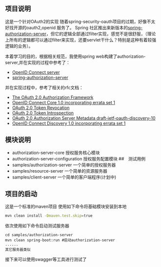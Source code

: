 ## 项目说明
这是一个针对OAuth2的实现
随着spring-security-oauth项目的过期，好像不太好找开源的oauth2,openid 服务了。
Spring 社区推出来新版本的[spring-authorization-server](https://github.com/spring-projects-experimental/spring-authorization-server)，但它的逻辑全部通过filter实现，感觉不是很舒服，（理论上所有的逻辑都可以通过filter来实现，还要servlet干什么？特别是这种有着较强逻辑的业务）。

本着学习的目的，根据相关规范，我使用spring web构建了authorization-server,并在实现的过程中参考了：
* [OpenID Connect server](https://connect2id.com/)
* [spring-authorization-server](https://github.com/spring-projects-experimental/spring-authorization-server)

并在实现过程中，参考了相关的rfc文档：
* [The OAuth 2.0 Authorization Framework](https://tools.ietf.org/html/rfc6749)
* [OpenID Connect Core 1.0 incorporating errata set 1](https://openid.net/specs/openid-connect-core-1_0.html)
* [OAuth 2.0 Token Revocation](https://tools.ietf.org/html/rfc7009)
* [OAuth 2.0 Token Introspection](https://tools.ietf.org/html/rfc7662)
* [OAuth 2.0 Authorization Server Metadata draft-ietf-oauth-discovery-10](https://tools.ietf.org/html/draft-ietf-oauth-discovery-10)
* [OpenID Connect Discovery 1.0 incorporating errata set 1](https://openid.net/specs/openid-connect-discovery-1_0.html)

## 模块说明
* authorization-server-core 授权服务核心模块
* authorization-server-configuration 授权服务配置模块
##　测试用例
* samples/authorization-server 一个简单的授权服务器
* samples/resource-server 一个简单的资源服务器
* samples/client-server 一个简单的客户端程序(计划中)

## 项目的启动
这是一个标准的maven项目
使用如下命令将基础模块安装到本地
```bash
mvn clean install -Dmaven.test.skip=true
```
依次使用如下命令启动测试服务器
```
cd samples/authorization-server
mvn clean spring-boot:run #启动authorization-server
......
其它服务器类似
```
接下来可以使用swagger等工具进行测试了

